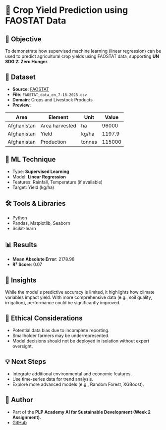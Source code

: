 # 🌾 Crop Yield Prediction using FAOSTAT Data

## 🎯 Objective
To demonstrate how supervised machine learning (linear regression) can be used to predict agricultural crop yields using FAOSTAT data, supporting **UN SDG 2: Zero Hunger**.

## 📂 Dataset
- **Source**: [FAOSTAT](https://www.fao.org/faostat/)
- **File**: `FAOSTAT_data_en_7-18-2025.csv`
- **Domain**: Crops and Livestock Products
- **Preview**:

| Area        | Element        | Unit   | Value  |
| ----------- | -------------- | ------ | ------ |
| Afghanistan | Area harvested | ha     | 96000  |
| Afghanistan | Yield          | kg/ha  | 1197.9 |
| Afghanistan | Production     | tonnes | 115000 |


## 🧠 ML Technique
- Type: **Supervised Learning**
- Model: **Linear Regression**
- Features: Rainfall, Temperature (if available)
- Target: Yield (kg/ha)

## 🛠️ Tools & Libraries
- Python
- Pandas, Matplotlib, Seaborn
- Scikit-learn

## 📊 Results
- **Mean Absolute Error**: 2178.98
- **R² Score**: 0.07

## 🧭 Insights
While the model's predictive accuracy is limited, it highlights how climate variables impact yield. With more comprehensive data (e.g., soil quality, irrigation), performance could be significantly improved.

## 🔐 Ethical Considerations
- Potential data bias due to incomplete reporting.
- Smallholder farmers may be underrepresented.
- Model decisions should not be deployed in isolation without expert oversight.

## 💡 Next Steps
- Integrate additional environmental and economic features.
- Use time-series data for trend analysis.
- Explore more advanced models (e.g., Random Forest, XGBoost).

## 📌 Author
- Part of the **PLP Academy AI for Sustainable Development (Week 2 Assignment)**.
- [GitHub](https://github.com/mosesakpala)
